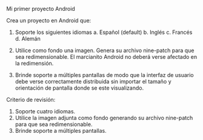 Mi primer proyecto Android

Crea un proyecto en Android que:

  1. Soporte los siguientes idiomas a. Español (default) b. Inglés c. Francés d. Alemán

  2. Utilice como fondo una imagen. Genera su archivo nine-patch para que sea redimensionable. El marcianito Android no deberá verse afectado en la redimensión.

  3. Brinde soporte a múltiples pantallas de modo que la interfaz de usuario debe verse correctamente distribuida sin importar el tamaño y orientación de pantalla donde se este visualizando.

Criterio de revisión:

  1. Soporte cuatro idiomas.
  2. Utilice la imagen adjunta como fondo generando su archivo nine-patch para que sea redimensionable.
  3. Brinde soporte a múltiples pantallas.
